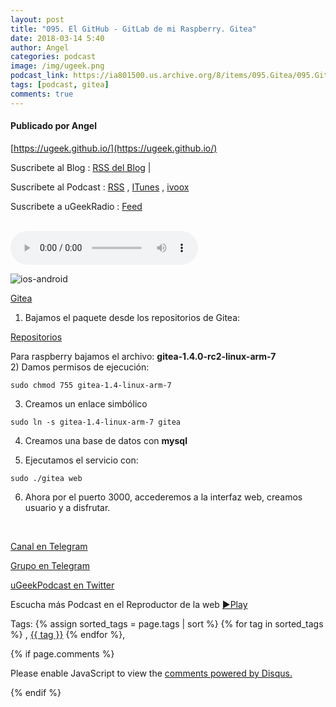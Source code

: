 ```yaml
---
layout: post
title: "095. El GitHub - GitLab de mi Raspberry. Gitea"
date: 2018-03-14 5:40
author: Angel
categories: podcast
image: /img/ugeek.png
podcast_link: https://ia801500.us.archive.org/8/items/095.Gitea/095.Gitea.mp3
tags: [podcast, gitea]
comments: true
---
```

#### Publicado por Angel

[https://ugeek.github.io/](https://ugeek.github.io/)

Suscribete al Blog :  [RSS del Blog](http://feeds.feedburner.com/uGeekBlog) |

Suscribete al Podcast :  [RSS](http://feeds.feedburner.com/ugeek) , [ITunes](https://itunes.apple.com/us/podcast/ugeek/id1201421866?mt=2) , [ivoox](https://www.ivoox.com/podcast-ugeek_sq_f1383493_1.html)  

Suscribete a uGeekRadio : [Feed](http://feeds.feedburner.com/uGeekRadio)  



<br>

<!-- ------------------------------------- url del podcast -------------------------------------------  -->
<audio controls>
  <source src="https://ia801500.us.archive.org/8/items/095.Gitea/095.Gitea.mp3">
Your browser does not support the audio element.
</audio>

<!-- -------------------------------------Imagen -------------------------------------------  -->



![ios-android](http://telegra.ph/file/6c160e8925d3c47a19800.jpg)

<!-- -------------------------------------Descripción del podcast -------------------------------------------  -->

[Gitea](https://gitea.io)  

1) Bajamos el paquete desde los repositorios de Gitea:  

[Repositorios](https://github.com/go-gitea/gitea/releases)  

Para raspberry bajamos el archivo: **gitea-1.4.0-rc2-linux-arm-7**  
2) Damos permisos de ejecución:

```
sudo chmod 755 gitea-1.4-linux-arm-7
```
  
3) Creamos un enlace simbólico

```
sudo ln -s gitea-1.4-linux-arm-7 gitea
```  

4) Creamos una base de datos con **mysql**  

5) Ejecutamos el servicio con:  
```
sudo ./gitea web
```  

6) Ahora por el puerto 3000, accederemos a la interfaz web, creamos usuario y a disfrutar.



<br>

<!-- -------------------------------------Aquí abajo los Comentarios -------------------------------------------  -->

<!-- Begin SpeakPipe code -->
<script type="text/javascript">
(function(d){
var app = d.createElement('script'); app.type = 'text/javascript'; app.async = true;
var pt = ('https:' == document.location.protocol ? 'https://' : 'http://');
app.src = pt + 'www.speakpipe.com/loader/u33wn17v7gblat29taobg3x8q901jwfj.js';
var s = d.getElementsByTagName('script')[0]; s.parentNode.insertBefore(app, s);
})(document);
</script>
<!-- End SpeakPipe code -->




[Canal en Telegram](https://t.me/uGeek)  

[Grupo en Telegram](https://t.me/uGeekPodcast)  

[uGeekPodcast en Twitter](https://twitter.com/ugeekpodcast)  


Escucha más Podcast en el Reproductor de la web [►Play](https://ugeek.github.io/podcasts/)  


Tags: {% assign sorted_tags = page.tags | sort %} {% for tag in sorted_tags %} , <span class="tag"><a href="/tag#{{ tag }}">{{ tag }}</a></span> {% endfor %},


{% if page.comments %}
<div id="disqus_thread"></div>
<script>

/**
*  RECOMMENDED CONFIGURATION VARIABLES: EDIT AND UNCOMMENT THE SECTION BELOW TO INSERT DYNAMIC VALUES FROM YOUR PLATFORM OR CMS.
*  LEARN WHY DEFINING THESE VARIABLES IS IMPORTANT: https://disqus.com/admin/universalcode/#configuration-variables*/
/*
var disqus_config = function () {
this.page.url = PAGE_URL;  // Replace PAGE_URL with your page's canonical URL variable
this.page.identifier = PAGE_IDENTIFIER; // Replace PAGE_IDENTIFIER with your page's unique identifier variable
};
*/
(function() { // DON'T EDIT BELOW THIS LINE
var d = document, s = d.createElement('script');
s.src = 'https://https-angelbcn-github-io-ugeek.disqus.com/embed.js';
s.setAttribute('data-timestamp', +new Date());
(d.head || d.body).appendChild(s);
})();
</script>
<noscript>Please enable JavaScript to view the <a href="https://disqus.com/?ref_noscript">comments powered by Disqus.</a></noscript>

{% endif %}

<script id="dsq-count-scr" src="//https-angelbcn-github-io-ugeek.disqus.com/count.js" async></script>
